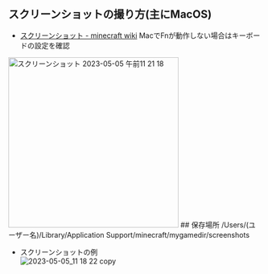 ## スクリーンショットの撮り方(主にMacOS)

- [スクリーンショット - minecraft wiki](https://minecraft.fandom.com/ja/wiki/%E3%82%B9%E3%82%AF%E3%83%AA%E3%83%BC%E3%83%B3%E3%82%B7%E3%83%A7%E3%83%83%E3%83%88)
MacでFnが動作しない場合はキーボードの設定を確認  
<img width="338" alt="スクリーンショット 2023-05-05 午前11 21 18" src="https://user-images.githubusercontent.com/948237/236365912-09bada74-f209-4b56-b44e-43bc5810fab5.png">
## 保存場所
/Users/(ユーザー名)/Library/Application Support/minecraft/mygamedir/screenshots

- スクリーンショットの例  
![2023-05-05_11 18 22 copy](https://user-images.githubusercontent.com/948237/236366896-e5cb5671-2664-4f75-9c1a-6f02299e43e1.jpg)
